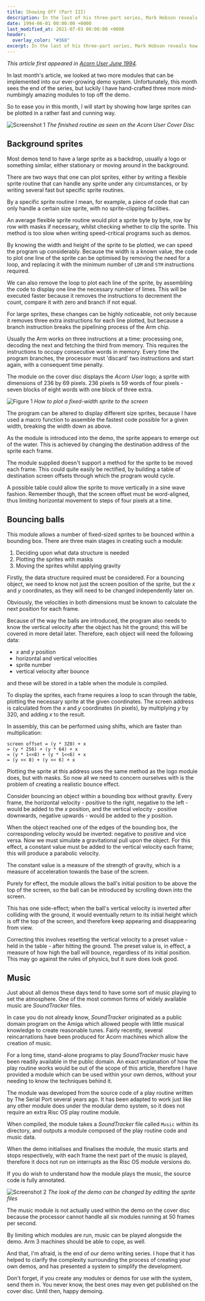 ```yaml
---
title: Showing Off (Part III)
description: In the last of his three-part series, Mark Hobson reveals how to plot static and moving sprites and add music to your demo.
date: 1994-06-01 00:00:00 +0000
last_modified_at: 2021-07-03 00:00:00 +0000
header:
  overlay_color: "#368"
excerpt: In the last of his three-part series, Mark Hobson reveals how to plot static and moving sprites and add music to your demo.
---
```


_This article first appeared in [Acorn User June 1994](https://archive.org/details/AcornUser143-Jun94/page/n89/mode/2up)._

In last month's article, we looked at two more modules that can be implemented into our ever-growing demo system. Unfortunately, this month sees the end of the series, but luckily I have hand-crafted three more mind-numbingly amazing modules to top off the demo.

So to ease you in this month, I will start by showing how large sprites can be plotted in a rather fast and cunning way.

![Screenshot 1](/assets/posts/1994-06-01-showing-off-iii/screenshot1.png)
_The finished routine as seen on the Acorn User Cover Disc_

## Background sprites

Most demos tend to have a large sprite as a backdrop, usually a logo or something similar, either stationary or moving around in the background.

There are two ways that one can plot sprites, either by writing a flexible sprite routine that can handle any sprite under any circumstances, or by writing several fast but specific sprite routines.

By a specific sprite routine I mean, for example, a piece of code that can only handle a certain size sprite, with no sprite-clipping facilities.

An average flexible sprite routine would plot a sprite byte by byte, row by row with masks if necessary, whilst checking whether to clip the sprite. This method is too slow when writing speed-critical programs such as demos.

By knowing the width and height of the sprite to be plotted, we can speed the program up considerably. Because the width is a known value, the code to plot one line of the sprite can be optimised by removing the need for a loop, and replacing it with the minimum number of `LDM` and `STM` instructions required.

We can also remove the loop to plot each line of the sprite, by assembling the code to display one line the necessary number of limes. This will be executed faster because it removes the instructions to decrement the count, compare it with zero and branch if not equal.

For large sprites, these changes can be highly noticeable, not only because it removes three extra instructions for each line plotted, but because a branch instruction breaks the pipelining process of the Arm chip.

Usually the Arm works on three instructions at a time: processing one, decoding the next and fetching the third from memory. This requires the instructions to occupy consecutive words in memory. Every time the program branches, the processor must 'discard' two instructions and start again, with a consequent time penalty.

The module on the cover disc displays the _Acorn User_ logo; a sprite with dimensions of 236 by 69 pixels. 236 pixels is 59 words of four pixels - seven blocks of eight words with one block of three extra.

![Figure 1](/assets/posts/1994-06-01-showing-off-iii/figure1.png)
_How to plot a fixed-width sprite to the screen_

The program can be altered to display different size sprites, because I have used a macro function to assemble the fastest code possible for a given width, breaking the width down as above.

As the module is introduced into the demo, the sprite appears to emerge out of the water. This is achieved by changing the destination address of the sprite each frame.

The module supplied doesn't support a method for the sprite to be moved each frame. This could quite easily be rectified, by building a table of destination screen offsets through which the program would cycle.

A possible table could allow the sprite to move vertically in a sine wave fashion. Remember though, that the screen offset must be word-aligned, thus limiting horizontal movement to steps of four pixels at a time.

## Bouncing balls

This module allows a number of fixed-sized sprites to be bounced within a bounding box. There are three main stages in creating such a module:

1. Deciding upon what data structure is needed
1. Plotting the sprites with masks
1. Moving the sprites whilst applying gravity

Firstly, the data structure required must be considered. For a bouncing object, we need to know not just the screen position of the sprite, but the *x* and *y* coordinates, as they will need to be changed independently later on.

Obviously, the velocities in both dimensions must be known to calculate the next position for each frame.

Because of the way the balls are introduced, the program also needs to know the vertical velocity after the object has hit the ground; this will be covered in more detail later. Therefore, each object will need the following data:

* *x* and *y* position
* horizontal and vertical velocities
* sprite number
* vertical velocity after bounce

and these will be stored in a table when the module is compiled.

To display the sprites, each frame requires a loop to scan through the table, plotting the necessary sprite at the given coordinates. The screen address is calculated from the *x* and *y* coordinates (in pixels), by multiplying *y* by 320, and adding *x* to the result.

In assembly, this can be performed using shifts, which are faster than multiplication:

```
screen offset = (y * 3Z0) + x
= (y * 256) + (y * 64) + x
= (y * 1<<8) + (y * 1<<6) + x
= (y << 8) + (y << 6) + x
```

Plotting the sprite at this address uses the same method as the logo module does, but with masks. So now all we need to concern ourselves with is the problem of creating a realistic bounce effect.

Consider bouncing an object within a bounding box without gravity. Every frame, the horizontal velocity - positive to the right, negative to the left - would be added to the *x* position, and the vertical velocity - positive downwards, negative upwards - would be added to the *y* position.

When the object reached one of the edges of the bounding box, the corresponding velocity would be inverted: negative to positive and vice versa. Now we must simulate a gravitational pull upon the object. For this effect, a constant value must be added to the vertical velocity each frame; this will produce a parabolic velocity.

The constant value is a measure of the strength of gravity, which is a measure of acceleration towards the base of the screen.

Purely for effect, the module allows the ball's initial position to be above the top of the screen, so the ball can be introduced by scrolling down into the screen.

This has one side-effect; when the ball's vertical velocity is inverted after colliding with the ground, it would eventually return to its initial height which is off the top of the screen, and therefore keep appearing and disappearing from view.

Correcting this involves resetting the vertical velocity to a preset value - held in the table - after hitting the ground. The preset value is, in effect, a measure of how high the ball will bounce, regardless of its initial position. This may go against the rules of physics, but it sure does look good.

## Music

Just about all demos these days tend to have some sort of music playing to set the atmosphere. One of the most common forms of widely available music are *SoundTracker* files.

In case you do not already know, *SoundTracker* originated as a public domain program on the Amiga which allowed people with little musical knowledge to create reasonable tunes. Fairly recently, several reincarnations have been produced for Acorn machines which allow the creation of music.

For a long time, stand-alone programs to play *SoundTracker* music have been readily available in the public domain. An exact explanation of how the play routine works would be out of the scope of this article, therefore I have provided a module which can be used within your own demos, without your needing to know the techniques behind it.

The module was developed from the source code of a play routine written by The Serial Port several years ago. It has been adapted to work just like any other module does under the modular demo system, so it does not require an extra Risc OS play routine module.

When compiled, the module takes a *SoundTracker* file called `Music` within its directory, and outputs a module composed of the play routine code and music data.

When the demo initialises and finalises the module, the music starts and stops respectively, with each frame the next part of the music is played, therefore it docs not run on interrupts as the Risc OS module versions do.

If you do wish to understand how the module plays the music, the source code is fully annotated.

![Screenshot 2](/assets/posts/1994-06-01-showing-off-iii/screenshot2.png)
_The look of the demo can be changed by editing the sprite files_

The music module is not actually used within the demo on the cover disc because the processor cannot handle all six modules running at 50 frames per second.

By limiting which modules are run, music can be played alongside the demo. Arm 3 machines should be able to cope, as well.

And that, I'm afraid, is the end of our demo writing series. I hope that it has helped to clarify the complexity surrounding the process of creating your own demos, and has presented a system to simplify the development.

Don't forget, if you create any modules or demos for use with the system, send them in. You never know, the best ones may even get published on the cover disc. Until then, happy demoing.
